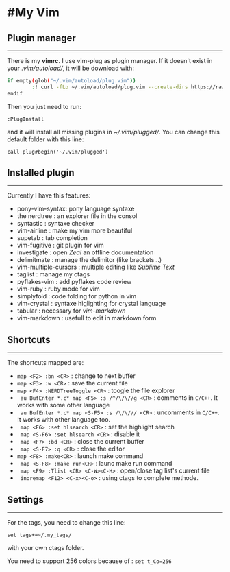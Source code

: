 #My Vim 
======

## Plugin manager
-----------------

There is my **vimrc**. I use vim-plug as plugin manager. If it doesn't exist in your _.vim/autoload/_, it will be download with:
```bash
if empty(glob("~/.vim/autoload/plug.vim"))
		:! curl -fLo ~/.vim/autoload/plug.vim --create-dirs https://raw.githubusercontent.com/junegunn/vim-plug/master/plug.vim
endif
```
Then you just need to run:
``` vimrc
:PlugInstall
```
and it will install all missing plugins in _~/.vim/plugged/_. You can change this default folder with this line:
``` vimrc
call plug#begin('~/.vim/plugged')
```

## Installed plugin
-------------------

Currently I have this features:

* pony-vim-syntax: pony language syntaxe
* the nerdtree : an explorer file in the consol
* syntastic : syntaxe checker 
* vim-airline : make my vim more beautiful
* supetab : tab completion
* vim-fugitive : git plugin for vim
* investigate : open *Zeal* an offline documentation
* delimitmate : manage the delimitor (like brackets...)
* vim-multiple-cursors : multiple editing like *Sublime Text*
* taglist : manage my ctags
* pyflakes-vim : add pyflakes code review
* vim-ruby : ruby mode for vim
* simplyfold : code folding for python in vim
* vim-crystal : syntaxe higlighting for crystal language
* tabular : necessary for _vim-markdown_
* vim-markdown : usefull to edit in markdown form


## Shortcuts
------------

The shortcuts mapped are:

* `` map <F2> :bn <CR> `` : change to next buffer
* `` map <F3> :w <CR> `` : save the current file
* `` map <F4> :NERDTreeToggle <CR> `` : toogle the file explorer
* `` au BufEnter *.c* map <F5> :s /^/\/\//g <CR>`` : comments in ``C/C++``. It works with some other language
* `` au BufEnter *.c* map <S-F5> :s /\/\/// <CR>`` : uncomments in ``C/C++``. It works with other language too.
* `` map <F6> :set hlsearch <CR>`` : set the highlight search
* `` map <S-F6> :set hlsearch <CR>`` : disable it
* `` map <F7> :bd <CR>`` : close the current buffer
* `` map <S-F7> :q <CR>`` : close the editor
* `` map <F8> :make<CR> `` : launch make command
* `` map <S-F8> :make run<CR>`` : launc make run command
* `` map <F9> :Tlist <CR> <C-W><C-H>`` : open/close tag list's current file
* `` inoremap <F12> <C-x><C-o>`` : using ctags to complete methode.

## Settings
-----------

For the tags, you need to change this line:
``` vimrc
set tags+=~/.my_tags/
```
with your own ctags folder.

You need to support 256 colors because of : ``set t_Co=256``
